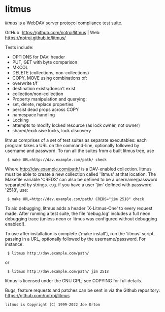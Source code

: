 
# litmus

_litmus_ is a WebDAV server protocol compliance test suite.

GitHub: https://github.com/notroj/litmus | Web: https://notroj.github.io/litmus/

Tests include:

- OPTIONS for DAV: header
- PUT, GET with byte comparison
- MKCOL
- DELETE (collections, non-collections)
- COPY, MOVE using combinations of:
 - overwrite t/f
 - destination exists/doesn't exist
 - collection/non-collection
- Property manipulation and querying:
 - set, delete, replace properties
 - persist dead props across COPY
 - namespace handling
- Locking
 - attempts to modify locked resource (as lock owner, not owner)
 - shared/exclusive locks, lock discovery

litmus comprises of a set of test suites as separate executables: each
program takes a URL on the command-line, optionally followed by
username and password.  To run all the suites from a built litmus
tree, use

~~~
 $ make URL=http://dav.example.com/path/ check
~~~

Where http://dav.example.com/path/ is a DAV-enabled collection.  litmus
must be able to create a new collection called 'litmus' at that
location.  The Makefile variable 'CREDS' can also be defined to be a
username/password separated by strings.  e.g. if you have a user 'jim'
defined with password '2518', use:

~~~
 $ make URL=http://dav.example.com/path/ CREDS="jim 2518" check
~~~

To aid debugging, litmus adds a header `X-Litmus-One' to every request
made.  After running a test suite, the file 'debug.log' includes a
full neon debugging trace (unless neon or litmus was configured
without debugging enabled!).

To use after installation is complete ('make install'), run the
'litmus' script, passing in a URL, optionally followed by the
username/password.  For instance:

~~~
 $ litmus http://dav.example.com/path/
~~~

or

~~~
 $ litmus http://dav.example.com/path/ jim 2518
~~~

litmus is licensed under the GNU GPL; see COPYING for full details.

Bugs, feature requests and patches can be sent in via the Github
repository: https://github.com/notroj/litmus

~~~
litmus is Copyright (C) 1999-2022 Joe Orton
~~~
